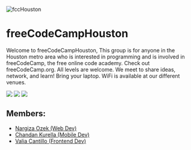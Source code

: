 
![fccHouston](https://user-images.githubusercontent.com/34459121/209851453-ec343cfc-ea44-49d2-931e-9b501ac141ad.jpeg)

# freeCodeCampHouston
Welcome to freeCodeCampHouston, This group is for anyone in the Houston metro area who is interested in programming and is involved in freeCodeCamp, the free online code academy. 
Check out freeCodeCamp.org. All levels are welcome. We meet to share ideas, network, and learn! Bring your laptop. WiFi is available at our different venues.


<p align="left">
<a href="https://www.meetup.com/freecodecamp-houston-tx/" target="blank"><img src="https://img.icons8.com/external-tal-revivo-color-tal-revivo/48/null/external-meetup-a-service-to-organize-online-groups-that-host-in-person-events-logo-color-tal-revivo.png"/></a>
<a href="https://join.slack.com/t/freecodecamp-houston/shared_invite/zt-1mbrf6d79-tH~IiBvC22oDwEQcWyD8Ww" target="blank"><img src="https://img.icons8.com/color/48/null/slack-new.png"/></a>
<a href="https://www.linkedin.com/company/freecodecamphouston/" target="blank"><img src="https://img.icons8.com/color/48/null/linkedin-circled--v1.png"/></a>
</p>

## Members:
- [Nargiza Ozek (Web Dev)](https://github.com/nargiza-web)
- [Chandan Kurella (Mobile Dev)](https://github.com/ChandanInTech)
- [Valia Cantillo (Frontend Dev)](https://github.com/valiacantillo)
